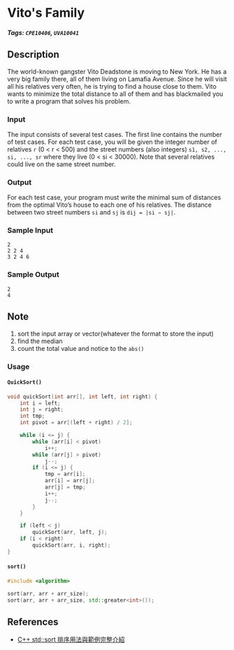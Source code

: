 # Vito's Family

##### Tags: `CPE10406`, `UVA10041`

## Description
The world-known gangster Vito Deadstone is moving to New York. He has a very big family there, all of them living on Lamafia Avenue. Since he will visit all his relatives very often, he is trying to find a house close to them. Vito wants to minimize the total distance to all of them and has blackmailed you to write a program that solves his problem.

### Input
The input consists of several test cases. The first line contains the number of test cases. For each test case, you will be given the integer number of relatives `r` (0 < r < 500) and the street numbers (also integers) `s1, s2, ..., si, ..., sr` where they live (0 < si < 30000). Note that several relatives could live on the same street number.

### Output
For each test case, your program must write the minimal sum of distances from the optimal Vito’s house to each one of his relatives. The distance between two street numbers `si` and `sj` is `dij = |si − sj|`.

### Sample Input
```
2
2 2 4
3 2 4 6
```

### Sample Output
```
2
4
```

## Note

1. sort the input array or vector(whatever the format to store the input)
2. find the median
3. count the total value and notice to the `abs()`

### Usage

#### `QuickSort()`
```cpp
void quickSort(int arr[], int left, int right) {
    int i = left;
    int j = right;
    int tmp;
    int pivot = arr[(left + right) / 2];

    while (i <= j) {
        while (arr[i] < pivot)
            i++;
        while (arr[j] > pivot)
            j--;
        if (i <= j) {
            tmp = arr[i];
            arr[i] = arr[j];
            arr[j] = tmp;
            i++;
            j--;
        }
    }

    if (left < j)
        quickSort(arr, left, j);
    if (i < right)
        quickSort(arr, i, right);
}
```

#### `sort()`

```cpp
#include <algorithm>

sort(arr, arr + arr_size);
sort(arr, arr + arr_size, std::greater<int>());
```

## References

- [C++ std::sort 排序用法與範例完整介紹](https://shengyu7697.github.io/std-sort/)
